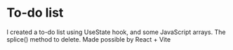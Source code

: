 # To-do list 

I created a to-do list using UseState hook, and some JavaScript arrays. The splice() method to delete. Made possible by React + Vite
